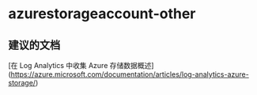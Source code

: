 
<properties
    pageTitle="azurestorageaccount-other"
    description="与 Azure 存储帐户其他方面相关的问题"
    service="microsoft.operationalinsights"
    resource="operationalinsightsaccounts"
    authors="adoylemsft"
    displayorder=""
    selfHelpType="generic"
    supportTopicIds="32536588"
    resourceTags=""
    productPesIds="15725"
    cloudEnvironments="public, Blackforest, Fairfax"
/>


# azurestorageaccount-other


## **建议的文档**
[在 Log Analytics 中收集 Azure 存储数据概述] (https://azure.microsoft.com/documentation/articles/log-analytics-azure-storage/)


<!--HONumber=Oct16_HO4-->


